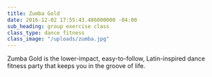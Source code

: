 ```yaml
---
title: Zumba Gold
date: 2016-12-02 17:55:43.486000000 -04:00
sub_heading: group exercise class
class_type: dance fitness
class_image: "/uploads/zumba.jpg"
---
```


Zumba Gold is the lower-impact, easy-to-follow, Latin-inspired dance fitness party that keeps you in the groove of life.
